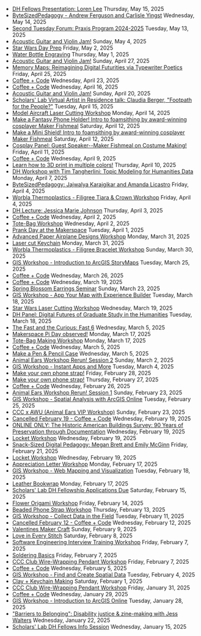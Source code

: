 * [DH Fellows Presentation: Loren Lee](https://cal.lib.virginia.edu/calendar/events/DHFellow2025) Thursday, May 15, 2025  
* [ByteSizedPedagogy - Andrew Ferguson and Carlisle Yingst](https://cal.lib.virginia.edu/event/14429559) Wednesday, May 14, 2025  
* [Second Tuesday Forum: Praxis Program 2024-2025](https://cal.lib.virginia.edu/event/13997022) Tuesday, May 13, 2025  
* [Acoustic Guitar and Violin Jam!](https://cal.lib.virginia.edu/event/14604994) Sunday, May 4, 2025  
* [Star Wars Day Prep](https://cal.lib.virginia.edu/event/14105177) Friday, May 2, 2025  
* [Water Bottle Engraving](https://cal.lib.virginia.edu/event/14550882) Thursday, May 1, 2025  
* [Acoustic Guitar and Violin Jam!](https://cal.lib.virginia.edu/event/14538468) Sunday, April 27, 2025  
* [Memory Maps: Reimagining Digital Futurities via Typewriter Poetics](https://cal.lib.virginia.edu/event/14458745) Friday, April 25, 2025  
* [Coffee + Code](https://cal.lib.virginia.edu/calendar/events/coffee-and-code) Wednesday, April 23, 2025  
* [Coffee + Code](https://cal.lib.virginia.edu/calendar/events/coffee-and-code) Wednesday, April 16, 2025  
* [Acoustic Guitar and Violin Jam!](https://cal.lib.virginia.edu/event/14518973) Sunday, April 20, 2025  
* [Scholars' Lab Virtual Artist in Residence talk: Claudia Berger, "Footpath for the People?"](https://cal.lib.virginia.edu/calendar/events/2024-slab-berger) Tuesday, April 15, 2025  
* [Model Aircraft Laser Cutting Workshop](https://cal.lib.virginia.edu/event/14118392) Monday, April 14, 2025  
* [Make a Fantasy Phone Holder! Intro to foamsithing by award-winning cosplayer Maker Fishmeal](https://cal.lib.virginia.edu/event/14442332) Saturday, April 12, 2025  
* [Make a Mini Shield! Intro to foamsithing by award-winning cosplayer Maker Fishmeal](https://cal.lib.virginia.edu/event/14442331) Saturday, April 12, 2025  
* [Cosplay Panel: Guest Speaker--Maker Fishmeal on Costume Making!](https://cal.lib.virginia.edu/event/14442330) Friday, April 11, 2025  
* [Coffee + Code](https://cal.lib.virginia.edu/calendar/events/coffee-and-code) Wednesday, April 9, 2025  
* [Learn how to 3D print in multiple colors!](https://cal.lib.virginia.edu/event/14106297) Thursday, April 10, 2025  
* [DH Workshop with Tim Tangherlini: Topic Modeling for Humanities Data](https://cal.lib.virginia.edu/calendar/events/BERTopic) Monday, April 7, 2025  
* [ByteSizedPedagogy: Jajwalya Karajgikar and Amanda Licastro](https://cal.lib.virginia.edu/event/14229798) Friday, April 4, 2025  
* [Worbla Thermoplastics - Filigree Tiara & Crown Workshop](https://cal.lib.virginia.edu/event/14442333) Friday, April 4, 2025  
* [DH Lecture: Jessica Marie Johnson](https://cal.lib.virginia.edu/calendar/events/KeywordsInPractice) Thursday, April 3, 2025  
* [Coffee + Code](https://cal.lib.virginia.edu/calendar/events/coffee-and-code) Wednesday, April 2, 2025  
* [Tote-Bag Workshop](https://cal.lib.virginia.edu/event/14356962) Wednesday, April 2, 2025  
* [Prank Day at the Makerspace](https://cal.lib.virginia.edu/event/14105148) Tuesday, April 1, 2025  
* [Advanced Paper Airplane Designs Workshop](https://cal.lib.virginia.edu/event/14118171) Monday, March 31, 2025  
* [Laser cut Keychain](https://cal.lib.virginia.edu/event/14106260) Monday, March 31, 2025  
* [Worbla Thermoplastics - Filigree Bracelet Workshop](https://cal.lib.virginia.edu/event/14400822) Sunday, March 30, 2025  
* [GIS Workshop - Introduction to ArcGIS StoryMaps](https://cal.lib.virginia.edu/calendar/events/Spring2025GISWorkshop8) Tuesday, March 25, 2025  
* [Coffee + Code](https://cal.lib.virginia.edu/calendar/events/coffee-and-code) Wednesday, March 26, 2025  
* [Coffee + Code](https://cal.lib.virginia.edu/calendar/events/coffee-and-code) Wednesday, March 19, 2025  
* [Spring Blossom Earrings Seminar](https://cal.lib.virginia.edu/event/14178061) Sunday, March 23, 2025  
* [GIS Workshop - App Your Map with Experience Builder](https://cal.lib.virginia.edu/calendar/events/Spring2025GISWorkshop7) Tuesday, March 18, 2025  
* [Star Wars Laser Cutting Workshop](https://cal.lib.virginia.edu/calendar/events/starwarslasercutting) Wednesday, March 19, 2025  
* [DH Panel: Digital Futures of Graduate Study in the Humanities](https://cal.lib.virginia.edu/calendar/events/GraduateFutures) Tuesday, March 18, 2025  
* [The Fast and the Curious: Fast 6](https://cal.lib.virginia.edu/event/14175346) Wednesday, March 5, 2025  
* [Makerspace Pi Day observed!](https://cal.lib.virginia.edu/event/14104595) Monday, March 17, 2025  
* [Tote-Bag Making Workshop](https://cal.lib.virginia.edu/event/14356771) Monday, March 17, 2025  
* [Coffee + Code](https://cal.lib.virginia.edu/calendar/events/coffee-and-code) Wednesday, March 5, 2025  
* [Make a Pen & Pencil Case](https://cal.lib.virginia.edu/event/14106200) Wednesday, March 5, 2025  
* [Animal Ears Workshop Rerun! Session 2](https://cal.lib.virginia.edu/event/14194094) Sunday, March 2, 2025  
* [GIS Workshop - Instant Apps and More](https://cal.lib.virginia.edu/calendar/events/Spring2025GISWorkshop6) Tuesday, March 4, 2025  
* [Make your own phone strap!](https://cal.lib.virginia.edu/event/14173897) Friday, February 28, 2025  
* [Make your own phone strap!](https://cal.lib.virginia.edu/event/14098960) Thursday, February 27, 2025  
* [Coffee + Code](https://cal.lib.virginia.edu/calendar/events/coffee-and-code) Wednesday, February 26, 2025  
* [Animal Ears Workshop Rerun! Session 1](https://cal.lib.virginia.edu/event/14194093) Sunday, February 23, 2025  
* [GIS Workshop - Spatial Analysis with ArcGIS Online](https://cal.lib.virginia.edu/calendar/events/Spring2025GISWorkshop5) Tuesday, February 25, 2025  
* [CCC x AWU (Animal Ears VIP Workshop)](https://cal.lib.virginia.edu/event/14194267) Sunday, February 23, 2025  
* [Cancelled February 19 - Coffee + Code](https://cal.lib.virginia.edu/calendar/events/coffee-and-code) Wednesday, February 19, 2025  
* [ONLINE ONLY: The Historic American Buildings Survey: 90 Years of Preservation through Documentation](https://cal.lib.virginia.edu/calendar/events/HABS) Wednesday, February 19, 2025  
* [Locket Workshop](https://cal.lib.virginia.edu/event/14128387) Wednesday, February 19, 2025  
* [Snack-Sized Digital Pedagogy: Megan Brett and Emily McGinn](https://cal.lib.virginia.edu/event/14011008) Friday, February 21, 2025  
* [Locket Workshop](https://cal.lib.virginia.edu/event/14128361) Wednesday, February 19, 2025  
* [Appreciation Letter Workshop](https://cal.lib.virginia.edu/calendar/events/appreciationletters) Monday, February 17, 2025  
* [GIS Workshop - Web Mapping and Visualization](https://cal.lib.virginia.edu/calendar/events/Spring2025GISWorkshop4) Tuesday, February 18, 2025  
* [Leather Bookwrap](https://cal.lib.virginia.edu/event/14105941) Monday, February 17, 2025  
* [Scholars' Lab DH Fellowship Applications Due](https://cal.lib.virginia.edu/calendar/events/DHFellowship2026) Saturday, February 15, 2025  
* [Flower Origami Workshop](https://cal.lib.virginia.edu/event/14129318) Friday, February 14, 2025  
* [Beaded Phone Strap Workshop](https://cal.lib.virginia.edu/event/14099010) Thursday, February 13, 2025  
* [GIS Workshop - Collect Data in the Field](https://cal.lib.virginia.edu/calendar/events/Spring2025GISWorkshop3) Tuesday, February 11, 2025  
* [Cancelled February 12 - Coffee + Code](https://cal.lib.virginia.edu/calendar/events/coffee-and-code) Wednesday, February 12, 2025  
* [Valentines Maker Craft](https://cal.lib.virginia.edu/event/14088254) Sunday, February 9, 2025  
* [Love in Every Stitch](https://cal.lib.virginia.edu/event/14113493) Saturday, February 8, 2025  
* [Software Engineering Interview Training Workshop](https://cal.lib.virginia.edu/event/14105341) Friday, February 7, 2025  
* [Soldering Basics](https://cal.lib.virginia.edu/event/14105919) Friday, February 7, 2025  
* [CCC Club Wire-Wrapping Pendant Workshop](https://cal.lib.virginia.edu/event/14038109) Friday, February 7, 2025  
* [Coffee + Code](https://cal.lib.virginia.edu/calendar/events/coffee-and-code) Wednesday, February 5, 2025  
* [GIS Workshop - Find and Create Spatial Data](https://cal.lib.virginia.edu/calendar/events/Spring2025GISWorkshop2) Tuesday, February 4, 2025  
* [Clay + Keychain Making](https://cal.lib.virginia.edu/event/14104946) Saturday, February 1, 2025  
* [CCC Club Wire-Wrapping Pendant Workshop](https://cal.lib.virginia.edu/event/14038108) Friday, January 31, 2025  
* [Coffee + Code](https://cal.lib.virginia.edu/event/14030706) Wednesday, January 29, 2025  
* [GIS Workshop - Introduction to ArcGIS Online](https://cal.lib.virginia.edu/calendar/events/Spring2025GISWorkshop1) Tuesday, January 28, 2025  
* ["Barriers to Belonging": Disability justice & zine-making with Jess Walters](https://cal.lib.virginia.edu/calendar/events/slab-jess-walters-jan-2024) Wednesday, January 22, 2025  
* [Scholars' Lab DH Fellows Info Session](https://cal.lib.virginia.edu/event/13365703) Wednesday, January 15, 2025  